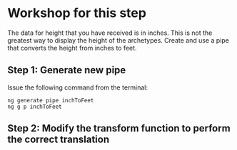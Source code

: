 # Workshop for this step

The data for height that you have received is in inches. This is not the
greatest way to display the height of the archetypes. Create and use a pipe
that converts the height from inches to feet.

## Step 1: Generate new pipe

Issue the following command from the terminal:

```
ng generate pipe inchToFeet
ng g p inchToFeet
```

## Step 2: Modify the transform function to perform the correct translation
